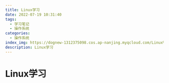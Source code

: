 ```yaml
---
title: Linux学习
date: 2022-07-19 10:31:40
tags:
  - 学习笔记
  - 操作系统
categories:
  - 操作系统
index_img: https://dognew-1312375098.cos.ap-nanjing.myqcloud.com/Linux%2FOIP-C.jpg
description: Linux学习
---
```


# Linux学习

